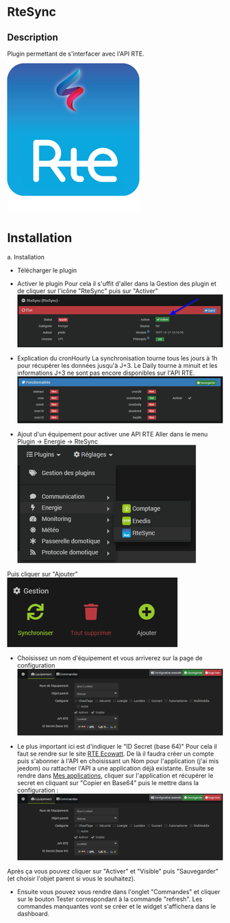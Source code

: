 RteSync
==========

Description
-----------

Plugin permettant de s'interfacer avec l'API RTE.

![RteSync icon](../images/RteSync_icon.png)

Installation
============

a. Installation

- Télécharger le plugin

- Activer le plugin
Pour cela il s'uffit d'aller dans la Gestion des plugin et de cliquer sur l'icône "RteSync" puis sur "Activer"
![Activer](../images/activer.png)

- Explication du cronHourly
La synchronisation tourne tous les jours à 1h pour récupérer les données jusqu'à J+3. Le Daily tourne à minuit et les informations J+3 ne sont pas encore disponibles sur l'API RTE.
![CronHourly](../images/cronHourly.png)

- Ajout d'un équipement pour activer une API RTE
Aller dans le menu Plugin -> Energie -> RteSync
![Menu](../images/menu.png)

Puis cliquer sur "Ajouter"
![Ajouter](../images/ajouter.png)

- Choisissez un nom d'équipement et vous arriverez sur la page de configuration
![Configuration](../images/configuration.png)

- Le plus important ici est d'indiquer le "ID Secret (base 64)"
Pour cela il faut se rendre sur le site [RTE Ecowatt](https://data.rte-france.com/catalog/-/api/consumption/Ecowatt/v4.0). De là il faudra créer un compte puis s'abonner à l'API en choisissant un Nom pour l'application (j'ai mis jeedom) ou rattacher l'API a une application déjà existante.
Ensuite se rendre dans [Mes applications](https://data.rte-france.com/group/guest/apps), cliquer sur l'application et récupérer le secret en cliquant sur "Copier en Base64" puis le mettre dans la configuration :
![Configuration](../images/configuration.png)

Après ça vous pouvez cliquer sur "Activer" et "Visible" puis "Sauvegarder" (et choisir l'objet parent si vous le souhaitez).

- Ensuite vous pouvez vous rendre dans l'onglet "Commandes" et cliquer sur le bouton Tester correspondant à la commande "refresh". Les commandes manquantes vont se créer et le widget s'affichera dans le dashboard.
